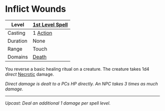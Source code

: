 # Inflict Wounds

| Level    | [1st Level Spell](1st%20Level%20Spells.md)          |
| -------- | --------------------------------------------------- |
| Casting  | 1 [Action](../../../../Game%20Procedures/Action.md) |
| Duration | None                                                |
| Range    | Touch                                               |
| Domains  | [Death](../../../Spell%20Domains/Death.md)          |

You reverse a basic healing ritual on a creature. The creature takes 1d4 *direct* [Necrotic](../../../../Damage%20Types/Necrotic.md) damage.

*Direct damage is dealt to a PCs HP directly. An NPC takes 3 times as much damage.*

---
*Upcast: Deal an additional 1 damage per spell level.*
